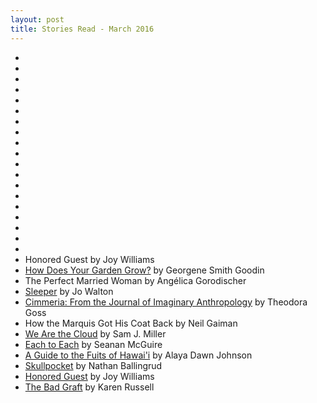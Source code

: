 ```yaml
---
layout: post
title: Stories Read - March 2016
---
```



*
*
*
*
*
*
*
*
*
*
*
*
*
*
*
*
*
*
*
* Honored Guest by Joy Williams
* [How Does Your Garden Grow?](https://zeteticrecord.org/2016/03/how-does-your-garden-grow/) by Georgene Smith Goodin
* The Perfect Married Woman by Angélica Gorodischer
* [Sleeper](http://www.tor.com/2014/08/12/sleeper-jo-walton/) by Jo Walton
* [Cimmeria: From the Journal of Imaginary Anthropology](http://www.lightspeedmagazine.com/fiction/cimmeria-journal-imaginary-anthropology/) by Theodora Goss
* How the Marquis Got His Coat Back by Neil Gaiman
* [We Are the Cloud](http://www.lightspeedmagazine.com/fiction/cloud/) by Sam J. Miller
* [Each to Each](http://www.lightspeedmagazine.com/fiction/each-to-each/) by Seanan McGuire
* [A Guide to the Fuits of Hawai'i](http://www.alayadawnjohnson.com/a-guide-to-the-fruits-of-hawaii/) by Alaya Dawn Johnson
* [Skullpocket](http://io9.gizmodo.com/read-skullpocket-one-of-the-years-best-sf-stories-an-1736232974) by Nathan Ballingrud	
* [Honored Guest](http://harpers.org/archive/1994/06/honored-guest/0) by Joy Williams
* [The Bad Graft](http://www.newyorker.com/magazine/2014/06/09/the-bad-graft) by Karen Russell